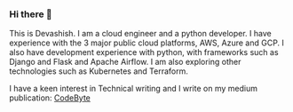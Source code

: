 ### Hi there 👋

This is Devashish. I am a cloud engineer and a python developer. I have experience with the 3 major public cloud platforms, AWS, Azure and GCP. I also have development experience with python, with frameworks such as Django and Flask and Apache Airflow. I am also exploring other technologies such as Kubernetes and Terraform. 

I have a keen interest in Technical writing and I write on my medium publication: [CodeByte](https://medium.com/codebyte)


<!--
- 🔭 I’m currently working on ...
- 🌱 I’m currently learning ...
- 👯 I’m looking to collaborate on ...
- 🤔 I’m looking for help with ...
- 💬 Ask me about ...
- 📫 How to reach me: ...
- 😄 Pronouns: ...
- ⚡ Fun fact: ...
-->
